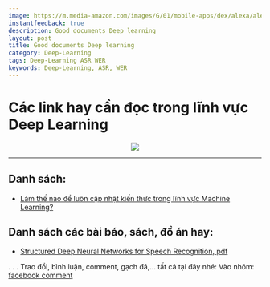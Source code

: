 ```yaml
---
image: https://m.media-amazon.com/images/G/01/mobile-apps/dex/alexa/alexa-skills-kit/asr/asr-lp_block-1._CB499320415_.png
instantfeedback: true
description: Good documents Deep learning
layout: post
title: Good documents Deep learning
category: Deep-Learning
tags: Deep-Learning ASR WER
keywords: Deep-Learning, ASR, WER
---
```


# Các link hay cần đọc trong lĩnh vực Deep Learning

<div style="text-align:center"><img src ="https://m.media-amazon.com/images/G/01/mobile-apps/dex/alexa/alexa-skills-kit/asr/asr-lp_block-1._CB499320415_.png" style="max-height: 300px;max-width: 500px;"/></div>

---

## Danh sách:
  - [Làm thế nào để luôn cập nhật kiến thức trong lĩnh vực Machine Learning?](https://viblo.asia/p/question-lam-the-nao-de-luon-cap-nhat-kien-thuc-trong-linh-vuc-machine-learning-maGK7mBxlj2?fbclid=IwAR0di_xjtpLKKCNZu5Gl3PkWRmGmeLczifkJpFi4BsHIOEIpKLgMN7ZtePw)

## Danh sách các bài báo, sách, đồ án hay:
  - [Structured Deep Neural Networks for Speech Recognition, pdf](http://mi.eng.cam.ac.uk/~mjfg/thesis_cw564.pdf)











.
.
.
Trao đổi, bình luận, comment, gạch đá,... tất cả tại đây nhé:
Vào nhóm: [facebook comment]()
